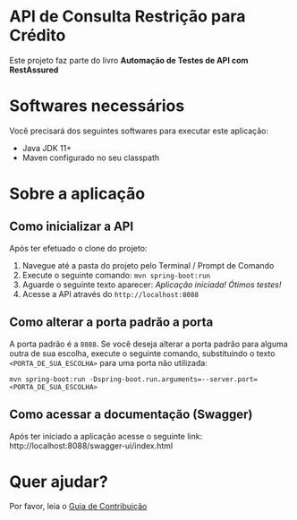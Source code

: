 # API de Consulta Restrição para Crédito
Este projeto faz parte do livro **Automação de Testes de API com RestAssured**

# Softwares necessários
Você precisará dos seguintes softwares para executar este aplicação:
* Java JDK 11+
* Maven configurado no seu classpath

# Sobre a aplicação

## Como inicializar a API
Após ter efetuado o clone do projeto:
1. Navegue até a pasta do projeto pelo Terminal / Prompt de Comando
2. Execute o seguinte comando: `mvn spring-boot:run`
3. Aguarde o seguinte texto aparecer: _Aplicação iniciada! Ótimos testes!_
4. Acesse a API através do `http://localhost:8088`

## Como alterar a porta padrão a porta
A porta padrão é a `8088`.
Se você deseja alterar a porta padrão para alguma outra de sua escolha, execute o seguinte comando, substituindo
o texto `<PORTA_DE_SUA_ESCOLHA>` para uma porta não utilizada:
```
mvn spring-boot:run -Dspring-boot.run.arguments=--server.port=<PORTA_DE_SUA_ESCOLHA>
```

## Como acessar a documentação (Swagger)
Após ter iniciado a aplicação acesse o seguinte link: http://localhost:8088/swagger-ui/index.html

# Quer ajudar?
Por favor, leia o [Guia de Contribuição](CONTRIBUTING.md)
